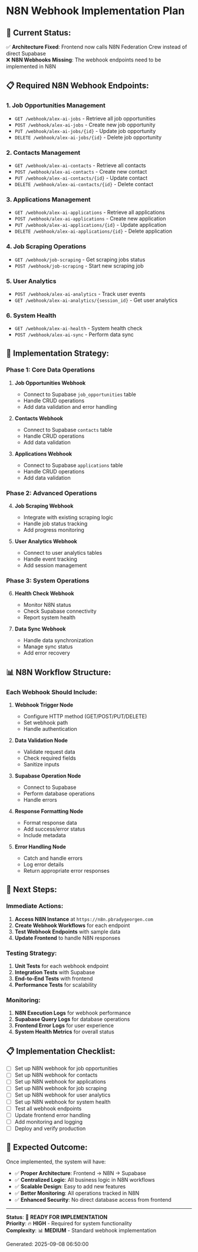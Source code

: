 # N8N Webhook Implementation Plan

## 🎯 **Current Status:**

✅ **Architecture Fixed**: Frontend now calls N8N Federation Crew instead of direct Supabase  
❌ **N8N Webhooks Missing**: The webhook endpoints need to be implemented in N8N

## 📋 **Required N8N Webhook Endpoints:**

### **1. Job Opportunities Management**
- `GET /webhook/alex-ai-jobs` - Retrieve all job opportunities
- `POST /webhook/alex-ai-jobs` - Create new job opportunity
- `PUT /webhook/alex-ai-jobs/{id}` - Update job opportunity
- `DELETE /webhook/alex-ai-jobs/{id}` - Delete job opportunity

### **2. Contacts Management**
- `GET /webhook/alex-ai-contacts` - Retrieve all contacts
- `POST /webhook/alex-ai-contacts` - Create new contact
- `PUT /webhook/alex-ai-contacts/{id}` - Update contact
- `DELETE /webhook/alex-ai-contacts/{id}` - Delete contact

### **3. Applications Management**
- `GET /webhook/alex-ai-applications` - Retrieve all applications
- `POST /webhook/alex-ai-applications` - Create new application
- `PUT /webhook/alex-ai-applications/{id}` - Update application
- `DELETE /webhook/alex-ai-applications/{id}` - Delete application

### **4. Job Scraping Operations**
- `GET /webhook/job-scraping` - Get scraping jobs status
- `POST /webhook/job-scraping` - Start new scraping job

### **5. User Analytics**
- `POST /webhook/alex-ai-analytics` - Track user events
- `GET /webhook/alex-ai-analytics/{session_id}` - Get user analytics

### **6. System Health**
- `GET /webhook/alex-ai-health` - System health check
- `POST /webhook/alex-ai-sync` - Perform data sync

## 🔧 **Implementation Strategy:**

### **Phase 1: Core Data Operations**
1. **Job Opportunities Webhook**
   - Connect to Supabase `job_opportunities` table
   - Handle CRUD operations
   - Add data validation and error handling

2. **Contacts Webhook**
   - Connect to Supabase `contacts` table
   - Handle CRUD operations
   - Add data validation

3. **Applications Webhook**
   - Connect to Supabase `applications` table
   - Handle CRUD operations
   - Add data validation

### **Phase 2: Advanced Operations**
4. **Job Scraping Webhook**
   - Integrate with existing scraping logic
   - Handle job status tracking
   - Add progress monitoring

5. **User Analytics Webhook**
   - Connect to user analytics tables
   - Handle event tracking
   - Add session management

### **Phase 3: System Operations**
6. **Health Check Webhook**
   - Monitor N8N status
   - Check Supabase connectivity
   - Report system health

7. **Data Sync Webhook**
   - Handle data synchronization
   - Manage sync status
   - Add error recovery

## 📊 **N8N Workflow Structure:**

### **Each Webhook Should Include:**
1. **Webhook Trigger Node**
   - Configure HTTP method (GET/POST/PUT/DELETE)
   - Set webhook path
   - Handle authentication

2. **Data Validation Node**
   - Validate request data
   - Check required fields
   - Sanitize inputs

3. **Supabase Operation Node**
   - Connect to Supabase
   - Perform database operations
   - Handle errors

4. **Response Formatting Node**
   - Format response data
   - Add success/error status
   - Include metadata

5. **Error Handling Node**
   - Catch and handle errors
   - Log error details
   - Return appropriate error responses

## 🚀 **Next Steps:**

### **Immediate Actions:**
1. **Access N8N Instance** at `https://n8n.pbradygeorgen.com`
2. **Create Webhook Workflows** for each endpoint
3. **Test Webhook Endpoints** with sample data
4. **Update Frontend** to handle N8N responses

### **Testing Strategy:**
1. **Unit Tests** for each webhook endpoint
2. **Integration Tests** with Supabase
3. **End-to-End Tests** with frontend
4. **Performance Tests** for scalability

### **Monitoring:**
1. **N8N Execution Logs** for webhook performance
2. **Supabase Query Logs** for database operations
3. **Frontend Error Logs** for user experience
4. **System Health Metrics** for overall status

## 📋 **Implementation Checklist:**

- [ ] Set up N8N webhook for job opportunities
- [ ] Set up N8N webhook for contacts
- [ ] Set up N8N webhook for applications
- [ ] Set up N8N webhook for job scraping
- [ ] Set up N8N webhook for user analytics
- [ ] Set up N8N webhook for system health
- [ ] Test all webhook endpoints
- [ ] Update frontend error handling
- [ ] Add monitoring and logging
- [ ] Deploy and verify production

## 🎯 **Expected Outcome:**

Once implemented, the system will have:
- ✅ **Proper Architecture**: Frontend → N8N → Supabase
- ✅ **Centralized Logic**: All business logic in N8N workflows
- ✅ **Scalable Design**: Easy to add new features
- ✅ **Better Monitoring**: All operations tracked in N8N
- ✅ **Enhanced Security**: No direct database access from frontend

---

**Status**: 🚧 **READY FOR IMPLEMENTATION**  
**Priority**: 🔥 **HIGH** - Required for system functionality  
**Complexity**: 📊 **MEDIUM** - Standard webhook implementation

Generated: 2025-09-08 06:50:00
